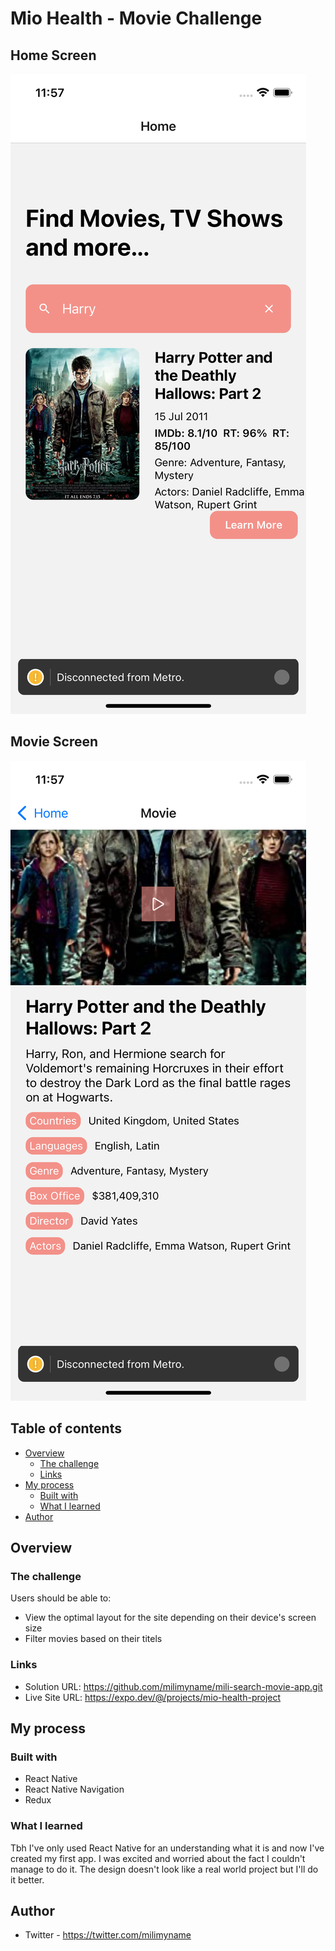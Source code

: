 # Mio Health - Movie Challenge

## Home Screen

![Design preview for the Movie with filtering coding challenge](./design/HomeScreen.png)

## Movie Screen

![Design preview for the Movie with filtering coding challenge](./design/MovieScreen.png)

## Table of contents

- [Overview](#overview)
  - [The challenge](#the-challenge)
  - [Links](#links)
- [My process](#my-process)
  - [Built with](#built-with)
  - [What I learned](#what-i-learned)
- [Author](#author)

## Overview

### The challenge

Users should be able to:

- View the optimal layout for the site depending on their device's screen size
- Filter movies based on their titels

### Links

- Solution URL: https://github.com/milimyname/mili-search-movie-app.git
- Live Site URL: https://expo.dev/@/projects/mio-health-project

## My process

### Built with

- React Native
- React Native Navigation
- Redux

### What I learned

Tbh I've only used React Native for an understanding what it is and now I've created my first app. I was excited and worried about the fact I couldn't manage to do it. The design doesn't look like a real world project but I'll do it better.

## Author

- Twitter - https://twitter.com/milimyname
